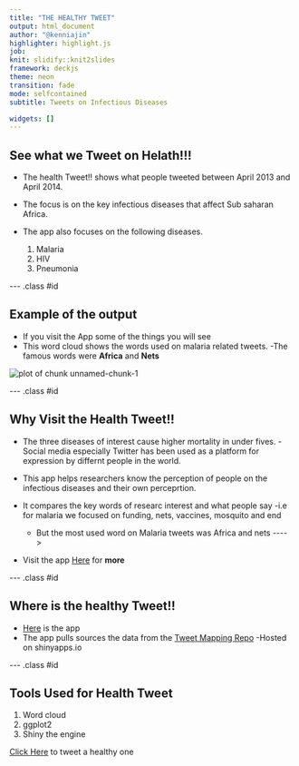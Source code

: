 ```yaml
---
title: "THE HEALTHY TWEET"
output: html_document
author: "@kenniajin"
highlighter: highlight.js
job: 
knit: slidify::knit2slides
framework: deckjs
theme: neon
transition: fade
mode: selfcontained
subtitle: Tweets on Infectious Diseases

widgets: []
---
```


## See what we Tweet on  Helath!!!

- The health Tweet!! shows what people tweeted between April 2013 and April 2014.
- The focus is on the key infectious diseases that affect Sub saharan Africa.
- The app also focuses on the following diseases.

  1. Malaria
  2. HIV
  3. Pneumonia


--- .class #id 

## Example of the output

- If you visit the App some of the things you will see
- This word cloud shows the words used on malaria related tweets. 
    -The famous words were **Africa** and **Nets**

<img src="assets/fig/unnamed-chunk-1-1.png" title="plot of chunk unnamed-chunk-1" alt="plot of chunk unnamed-chunk-1" style="display: block; margin: auto;" />

--- .class #id 

## Why Visit the Health Tweet!!
- The three diseases of interest cause higher mortality in under fives. 
-Social media especially Twitter has been used as a platform for expression by differnt people in the world. 
- This app helps researchers know the perception of people on the infectious diseases and their own perceprtion.

- It compares the key words of researc interest and what people say
    -i.e for malaria we focused on funding, nets, vaccines, mosquito and end
    - But the most  used word on Malaria tweets was Africa and nets ---->
    
- Visit the app [Here](http://kenniajin.shinyapps.io/twitterSayDisease/) for **more**

--- .class #id 
## Where is the healthy Tweet!!
- [Here](http://kenniajin.shinyapps.io/twitterSayDisease/) is the app 
- The app pulls sources the data from the [Tweet Mapping Repo](https://github.com/Keniajin/TweetMapping/tree/master/data/Infectious%20Disease)
-Hosted on shinyapps.io

--- .class #id 

## Tools Used for Health Tweet

  1. Word cloud
  2. ggplot2 
  3. Shiny the engine
  
  
[Click Here](https://twitter.com//) to tweet a healthy one 
